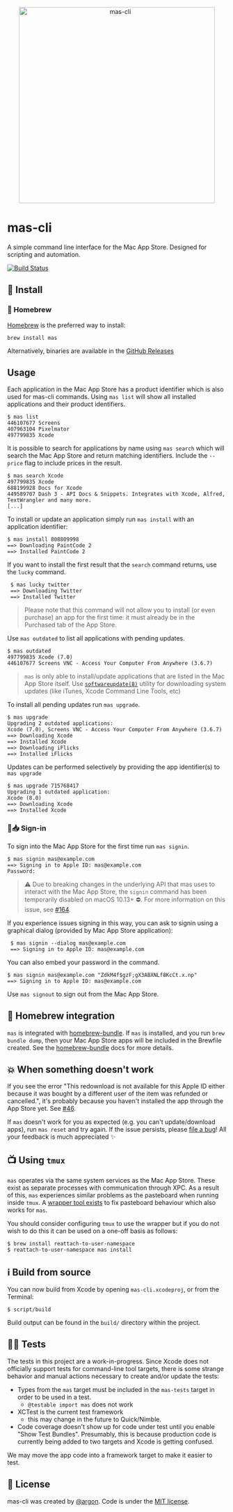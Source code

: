 [<p align="center"><img src="mas-cli.png" alt="mas-cli" width="450" height="auto"></p>][mas-cli]

# mas-cli

A simple command line interface for the Mac App Store. Designed for scripting and automation.

[![Build Status](https://travis-ci.org/mas-cli/mas.svg?branch=master)](https://travis-ci.org/mas-cli/mas)

## 📲 Install

### 🍺 Homebrew

[Homebrew](http://brew.sh) is the preferred way to install:

    brew install mas

Alternatively, binaries are available in the [GitHub Releases](https://github.com/mas-cli/mas/releases)

## Usage

Each application in the Mac App Store has a product identifier which is also
used for mas-cli commands. Using `mas list` will show all installed
applications and their product identifiers.

    $ mas list
    446107677 Screens
    407963104 Pixelmator
    497799835 Xcode

It is possible to search for applications by name using `mas search` which
will search the Mac App Store and return matching identifiers.
Include the `--price` flag to include prices in the result.

    $ mas search Xcode
    497799835 Xcode
    688199928 Docs for Xcode
    449589707 Dash 3 - API Docs & Snippets. Integrates with Xcode, Alfred, TextWrangler and many more.
    [...]

To install or update an application simply run `mas install` with an
application identifier:

    $ mas install 808809998
    ==> Downloading PaintCode 2
    ==> Installed PaintCode 2

If you want to install the first result that the `search` command returns, use the `lucky` command.

     $ mas lucky twitter
     ==> Downloading Twitter
     ==> Installed Twitter

> Please note that this command will not allow you to install (or even purchase) an app for the first time:
it must already be in the Purchased tab of the App Store.

Use `mas outdated` to list all applications with pending updates.

    $ mas outdated
    497799835 Xcode (7.0)
    446107677 Screens VNC - Access Your Computer From Anywhere (3.6.7)

> `mas` is only able to install/update applications that are listed in the Mac App Store itself.
Use [`softwareupdate(8)`](https://developer.apple.com/legacy/library/documentation/Darwin/Reference/ManPages/man8/softwareupdate.8.html)
utility for downloading system updates (like iTunes, Xcode Command Line Tools, etc)

To install all pending updates run `mas upgrade`.

    $ mas upgrade
    Upgrading 2 outdated applications:
    Xcode (7.0), Screens VNC - Access Your Computer From Anywhere (3.6.7)
    ==> Downloading Xcode
    ==> Installed Xcode
    ==> Downloading iFlicks
    ==> Installed iFlicks

Updates can be performed selectively by providing the app identifier(s) to
`mas upgrade`

    $ mas upgrade 715768417
    Upgrading 1 outdated application:
    Xcode (8.0)
    ==> Downloading Xcode
    ==> Installed Xcode

### 🚏📥 Sign-in

To sign into the Mac App Store for the first time run `mas signin`.

    $ mas signin mas@example.com
    ==> Signing in to Apple ID: mas@example.com
    Password:

> ⚠️ Due to breaking changes in the underlying API that mas uses to interact with the Mac App Store,
> the `signin` command has been temporarily disabled on macOS 10.13+ ⛔.
> For more information on this issue, see [#164](https://github.com/mas-cli/mas/issues/164).

If you experience issues signing in this way, you can ask to signin using a graphical dialog (provided by Mac App Store application):

     $ mas signin --dialog mas@example.com
     ==> Signing in to Apple ID: mas@example.com

You can also embed your password in the command.

    $ mas signin mas@example.com "ZdkM4f$gzF;gX3ABXNLf8KcCt.x.np"
    ==> Signing in to Apple ID: mas@example.com

Use `mas signout` to sign out from the Mac App Store.

## 🍺 Homebrew integration

`mas` is integrated with [homebrew-bundle](https://github.com/Homebrew/homebrew-bundle). If `mas` is installed, and you run `brew bundle dump`,
then your Mac App Store apps will be included in the Brewfile created. See the [homebrew-bundle](https://github.com/Homebrew/homebrew-bundle)
docs for more details.

## 💥 When something doesn't work

If you see the error "This redownload is not available for this Apple ID either because it was bought by a different user of the item was refunded or cancelled.", it's probably because you haven't installed the app through the App Store yet. See [#46](https://github.com/mas-cli/mas/issues/46#issuecomment-248581233).

If `mas` doesn't work for you as expected (e.g. you can't update/download apps), run `mas reset` and try again. If the issue persists, please [file a bug](https://github.com/mas-cli/mas/issues/new)! All your feedback is much appreciated ✨

## 📺 Using `tmux`

`mas` operates via the same system services as the Mac App Store. These exist as
separate processes with communication through XPC. As a result of this, `mas`
experiences similar problems as the pasteboard when running inside `tmux`. A
[wrapper tool exists](https://github.com/ChrisJohnsen/tmux-MacOSX-pasteboard) to
fix pasteboard behaviour which also works for `mas`.

You should consider configuring `tmux` to use the wrapper but if you do not wish
to do this it can be used on a one-off basis as follows:

```
$ brew install reattach-to-user-namespace
$ reattach-to-user-namespace mas install
```

## ℹ️ Build from source

You can now build from Xcode by opening `mas-cli.xcodeproj`, or from the Terminal:

```
$ script/build
```

Build output can be found in the `build/` directory within the project.

## 🚧✅ Tests

The tests in this project are a work-in-progress. Since Xcode does not officially support tests for command-line tool targets, there is some strange behavior and manual actions necessary to create and/or update the tests:

- Types from the `mas` target must be included in the `mas-tests` target in order to be used in a test.
   - `@testable import mas` does not work
- XCTest is the current test framework
   - this may change in the future to Quick/Nimble.
- Code coverage doesn't show up for code under test until you enable "Show Test Bundles". Presumably, this is because production code is currently being added to two targets and Xcode is getting confused.

We may move the app code into a framework target to make it easier to test.

## 📄 License

mas-cli was created by [@argon](https://github.com/argon).
Code is under the [MIT license](LICENSE).

[mas-cli]: https://github.com/mas-cli/mas
